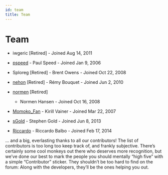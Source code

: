 ```yaml
---
id: team
title: Team
---
```

# Team

  - iwgeric \[Retired\] - Joined Aug 14, 2011

  - [pspeed](https://hub.jmonkeyengine.org/u/pspeed/summary) - Paul
    Speed - Joined Jan 9, 2006

  - Sploreg \[Retired\] - Brent Owens - Joined Oct 22, 2008

  - [nehon](https://hub.jmonkeyengine.org/u/nehon/summary) \[Retired\] -
    Rémy Bouquet - Joined Jun 2, 2010

  - [normen](https://hub.jmonkeyengine.org/u/normen/summary) \[Retired\]
    - Normen Hansen - Joined Oct 16, 2008

  - [Momoko\_Fan](https://hub.jmonkeyengine.org/u/momoko_fan/summary) -
    Kirill Vainer - Joined Mar 22, 2007

  - [sGold](https://hub.jmonkeyengine.org/u/sgold/summary) - Stephen
    Gold - Joined Jun 8, 2013

  - [Riccardo](https://hub.jmonkeyengine.org/u/riccardo/summary) -
    Riccardo Balbo - Joined Feb 17, 2014

... and a big, everlasting thanks to all our contributors\! The list of
contributors is too long too keep track of, and frankly subjective.
There’s certainly some cool monkeys out there who deserves more
recognition, but we’ve done our best to mark the people you should
mentally “high five” with a simple “Contributor” sticker. They shouldn’t
be too hard to find on the forum: Along with the developers, they’ll be
the ones helping you out.
